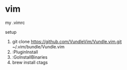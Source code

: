 # vim
my .vimrc

setup

1. git clone https://github.com/VundleVim/Vundle.vim.git ~/.vim/bundle/Vundle.vim
2. :PluginInstall
3. :GoInstallBinaries
4. brew install ctags
